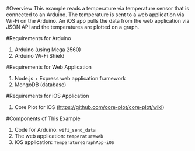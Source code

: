 #Overview
This example reads a temperature via temperature sensor that is connected to an Arduino.  The temperature is sent to a web application via Wi-Fi on the Arduino.  An iOS app pulls the data from the web application via JSON API and the temperatures are plotted on a graph.

#Requirements for Arduino
1. Arduino (using Mega 2560)
2. Arduino Wi-Fi Shield

#Requirements for Web Application
1. Node.js + Express web application framework
2. MongoDB (database)

#Requirements for iOS Application
1. Core Plot for iOS (https://github.com/core-plot/core-plot/wiki)

#Components of This Example
1. Code for Arduino: `wifi_send_data`
2. The web application: `temperatureweb`
3. iOS application: `TemperatureGraphApp-iOS`
